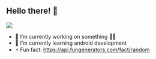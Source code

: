 ### <h2> Hello there! 👋 </h2>


<img src = "https://images.pexels.com/photos/633198/pexels-photo-633198.jpeg?auto=compress&cs=tinysrgb&dpr=2&h=650&w=940"/>


- 🔭 I’m currently working on something 🤷‍♂️
- 🌱 I’m currently learning android development
- ⚡ Fun fact: https://api.fungenerators.com/fact/random
